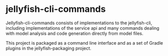 # jellyfish-cli-commands
Jellyfish-cli-commands consists of implementations to the jellyfish-cli, including implementations of the service api
and many commands dealing with model analysis and code generation directly from model files.

This project is packaged as a command line interface and as a set of Gradle plugins in the jellyfish-packaging project.
